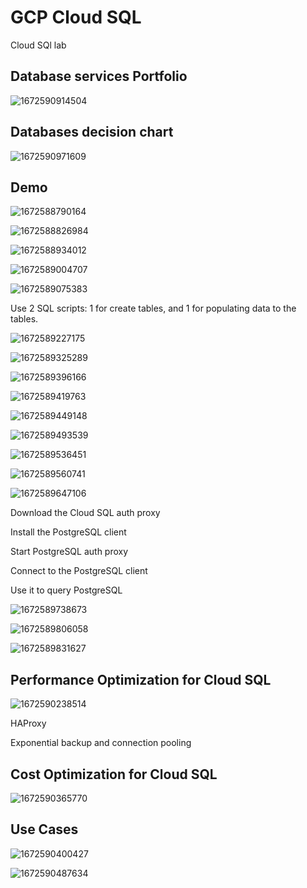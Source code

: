 # GCP Cloud SQL

Cloud SQl lab

## Database services Portfolio

![1672590914504](image/GCP_CloudSQL/1672590914504.png)

## Databases decision chart

![1672590971609](image/GCP_CloudSQL/1672590971609.png)

## Demo

![1672588790164](image/GCP_CloudSQL/1672588790164.png)

![1672588826984](image/GCP_CloudSQL/1672588826984.png)

![1672588934012](image/GCP_CloudSQL/1672588934012.png)

![1672589004707](image/GCP_CloudSQL/1672589004707.png)

![1672589075383](image/GCP_CloudSQL/1672589075383.png)

Use 2 SQL scripts: 1 for create tables, and 1 for populating data to the tables.

![1672589227175](image/GCP_CloudSQL/1672589227175.png)

![1672589325289](image/GCP_CloudSQL/1672589325289.png)

![1672589396166](image/GCP_CloudSQL/1672589396166.png)

![1672589419763](image/GCP_CloudSQL/1672589419763.png)

![1672589449148](image/GCP_CloudSQL/1672589449148.png)

![1672589493539](image/GCP_CloudSQL/1672589493539.png)

![1672589536451](image/GCP_CloudSQL/1672589536451.png)

![1672589560741](image/GCP_CloudSQL/1672589560741.png)

![1672589647106](image/GCP_CloudSQL/1672589647106.png)

Download the Cloud SQL auth proxy

Install the PostgreSQL client

Start PostgreSQL auth proxy

Connect to the PostgreSQL client

Use it to query PostgreSQL

![1672589738673](image/GCP_CloudSQL/1672589738673.png)

![1672589806058](image/GCP_CloudSQL/1672589806058.png)

![1672589831627](image/GCP_CloudSQL/1672589831627.png)

## Performance Optimization for Cloud SQL

![1672590238514](image/GCP_CloudSQL/1672590238514.png)

HAProxy

Exponential backup and connection pooling

## Cost Optimization for Cloud SQL

![1672590365770](image/GCP_CloudSQL/1672590365770.png)

## Use Cases

![1672590400427](image/GCP_CloudSQL/1672590400427.png)

![1672590487634](image/GCP_CloudSQL/1672590487634.png)
